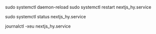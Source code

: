 sudo systemctl daemon-reload
sudo systemctl restart nextjs_hy.service

sudo systemctl status nextjs_hy.service

journalctl -xeu nextjs_hy.service
